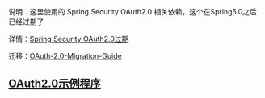 说明：这里使用的 Spring Security OAuth2.0 相关依赖，这个在Spring5.0之后已经过期了

详情：[Spring Security OAuth2.0过期](http://www.javaboy.org/2020/0828/spring-security-oauth2.html)

迁移：[OAuth-2.0-Migration-Guide](https://github.com/spring-projects/spring-security/wiki/OAuth-2.0-Migration-Guide)

[OAuth2.0示例程序](https://github.com/lenve/oauth2-samples)
--